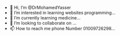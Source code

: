 - 👋 Hi, I’m @DrMohamedYasser
- 👀 I’m interested in learning websites programming...
- 🌱 I’m currently learning medicine...
- 💞️ I’m looking to collaborate on ...
- 📫 How to reach me phone Number 01009726298...

<!---
DrMohamedYasser/DrMohamedYasser is a ✨ special ✨ repository because its `README.md` (this file) appears on your GitHub profile.
You can click the Preview link to take a look at your changes.
--->
